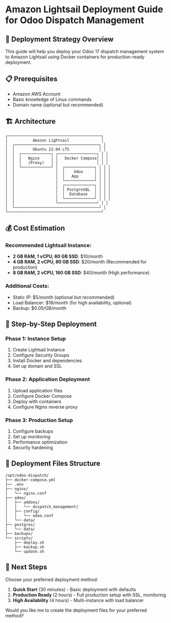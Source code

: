 # Amazon Lightsail Deployment Guide for Odoo Dispatch Management

## 🚀 Deployment Strategy Overview

This guide will help you deploy your Odoo 17 dispatch management system to Amazon Lightsail using Docker containers for production-ready deployment.

## 📋 Prerequisites

- Amazon AWS Account
- Basic knowledge of Linux commands
- Domain name (optional but recommended)

## 🏗️ Architecture

```
┌─────────────────────────────────────────┐
│           Amazon Lightsail              │
│  ┌─────────────────────────────────────┐ │
│  │        Ubuntu 22.04 LTS             │ │
│  │  ┌─────────────┐ ┌─────────────────┐ │ │
│  │  │   Nginx     │ │   Docker Compose│ │ │
│  │  │   (Proxy)   │ │                 │ │ │
│  │  └─────────────┘ │  ┌─────────────┐ │ │ │
│  │                  │  │    Odoo     │ │ │ │
│  │                  │  │   App       │ │ │ │
│  │                  │  └─────────────┘ │ │ │
│  │                  │  ┌─────────────┐ │ │ │
│  │                  │  │ PostgreSQL  │ │ │ │
│  │                  │  │  Database   │ │ │ │
│  │                  │  └─────────────┘ │ │ │
│  │                  └─────────────────┘ │ │
│  └─────────────────────────────────────┘ │
└─────────────────────────────────────────┘
```

## 💰 Cost Estimation

### Recommended Lightsail Instance:
- **2 GB RAM, 1 vCPU, 60 GB SSD**: $10/month
- **4 GB RAM, 2 vCPU, 80 GB SSD**: $20/month (Recommended for production)
- **8 GB RAM, 2 vCPU, 160 GB SSD**: $40/month (High performance)

### Additional Costs:
- Static IP: $5/month (optional but recommended)
- Load Balancer: $18/month (for high availability, optional)
- Backup: $0.05/GB/month

## 🎯 Step-by-Step Deployment

### Phase 1: Instance Setup
1. Create Lightsail Instance
2. Configure Security Groups
3. Install Docker and dependencies
4. Set up domain and SSL

### Phase 2: Application Deployment
1. Upload application files
2. Configure Docker Compose
3. Deploy with containers
4. Configure Nginx reverse proxy

### Phase 3: Production Setup
1. Configure backups
2. Set up monitoring
3. Performance optimization
4. Security hardening

## 📂 Deployment Files Structure

```
/opt/odoo-dispatch/
├── docker-compose.yml
├── .env
├── nginx/
│   └── nginx.conf
├── odoo/
│   ├── addons/
│   │   └── dispatch_management/
│   ├── config/
│   │   └── odoo.conf
│   └── data/
├── postgres/
│   └── data/
├── backups/
└── scripts/
    ├── deploy.sh
    ├── backup.sh
    └── update.sh
```

## 🔧 Next Steps

Choose your preferred deployment method:
1. **Quick Start** (30 minutes) - Basic deployment with defaults
2. **Production Ready** (2 hours) - Full production setup with SSL, monitoring
3. **High Availability** (4 hours) - Multi-instance with load balancer

Would you like me to create the deployment files for your preferred method?
